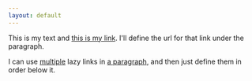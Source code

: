 ```yaml
---
layout: default
---
```


This is my text and [this is my link][*]. I'll define
the url for that link under the paragraph.

[*]: http://brettterpstra.com

I can use [multiple][*] lazy links in [a paragraph][*],
and then just define them in order below it.

[*]: https://gist.github.com/ttscoff/7059952
[*]: http://blog.bignerdranch.com/4044-rock-heads/
